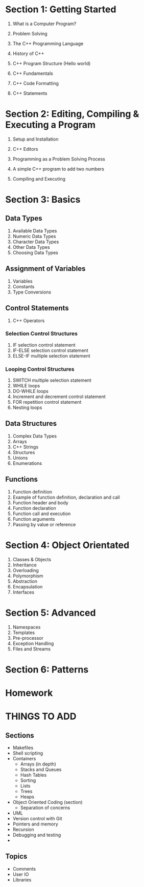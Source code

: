 # Section 1: Getting Started
1. What is a Computer Program?
2. Problem Solving
3. The C++ Programming Language
4. History of C++
5. C++ Program Structure (Hello world)

6. C++ Fundamentals
7. C++ Code Formatting
8. C++ Statements



# Section 2: Editing, Compiling & Executing a Program
1. Setup and Installation
2. C++ Editors

3. Programming as a Problem Solving Process
4. A simple C++ program to add two numbers

5. Compiling and Executing



# Section 3: Basics
## Data Types
1. Available Data Types
2. Numeric Data Types
3. Character Data Types
4. Other Data Types
5. Choosing Data Types

## Assignment of Variables
1. Variables
2. Constants
3. Type Conversions

## Control Statements
1. C++ Operators

### Selection Control Structures
1. IF selection control statement
2. IF-ELSE selection control statement
3. ELSE-IF multiple selection statement

### Looping Control Structures
1. SWITCH multiple selection statement
2. WHILE loops
3. DO-WHILE loops
3. Increment and decrement control statement
4. FOR repetition control statement
5. Nesting loops

## Data Structures
1. Complex Data Types
2. Arrays
3. C++ Strings
4. Structures
5. Unions
6. Enumerations

## Functions
1. Function definition
2. Example of function definition, declaration and call
3. Function header and body
4. Function declaration
5. Function call and execution
6. Function arguments
7. Passing by value or reference



# Section 4: Object Orientated
1. Classes & Objects
2. Inheritance
3. Overloading
4. Polymorphism
5. Abstraction
6. Encapsulation
7. Interfaces



# Section 5: Advanced
1. Namespaces
2. Templates
3. Pre-processor
4. Exception Handling
5. Files and Streams



# Section 6: Patterns



# Homework









# THINGS TO ADD #
## Sections ##
- Makefiles
- Shell scripting
- Containers
    - Arrays (in depth)
    - Stacks and Queues
    - Hash Tables
    - Sorting
    - Lists
    - Trees
    - Heaps
- Object Oriented Coding (section)
    - Separation of concerns
- UML
- Version control with Git
- Pointers and memory
- Recursion
- Debugging and testing
-

## Topics ##
- Comments
- User IO
- Libraries
